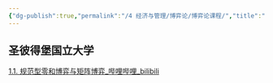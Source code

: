 ```yaml
---
{"dg-publish":true,"permalink":"/4 经济与管理/博弈论/博弈论课程/","title":"博弈论课程"}
---
```



## 圣彼得堡国立大学
[1.1. 规范型零和博弈与矩阵博弈\_哔哩哔哩\_bilibili](https://www.bilibili.com/video/BV1E14y1B7R8/?buvid=XY630CE669F34078F341989B1EE06E60B0127&is_story_h5=false&mid=g8UDjEqHIS5oCexxb9oAEQ%3D%3D&p=1&plat_id=116&share_from=ugc&share_medium=android&share_plat=android&share_session_id=98597bdb-86c8-4bb6-bd97-f579391b5b17&share_source=COPY&share_tag=s_i&timestamp=1692637539&unique_k=ue1EqLp&up_id=3493116558444586&vd_source=20cb3e7c6ad3d64f0eb2d763ff005080)